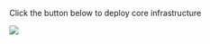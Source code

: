 Click the button below to deploy core infrastructure

<a href="https://portal.azure.com/#create/Microsoft.Template/uri/https%3A%2F%2Fraw.githubusercontent.com%2Fapulliam%2FModularARM%2Fmaster%2FTemplates%2FcoreDeploy.json" target="_blank">
    <img src="http://azuredeploy.net/deploybutton.png"/>
</a>
